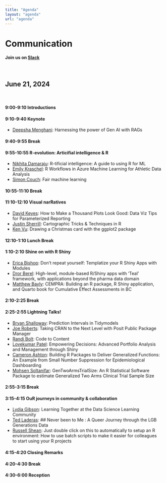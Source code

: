 ```yaml
---
title: "Agenda"
layout: "agenda"
url: "agenda"
---
```




<style>
td {vertical-align:top;}
.agenda {
border-width:2px;
border-style:solid;
border-color:black;
border-collapse: collapse;
width:60%;
}

th, td {
  padding: 10px;
}

.agenda td {
border-width:1px;
border-style:solid;
border-color:black;
}

.agendaLink {color: blue; text-decoration: none;}
.agendaLink:hover {text-decoration: underline;}
.agendaLink:active {color: black;}
.agendaLink:visited {color: purple;}

.timecontainer {width:20%;}
.trainingcontainer {width:20%;}
.descriptioncontainer {width:60%px;}

</style>

<!-- </style> -->

<h1>Communication</h1>
  <h4>Join us on <a href="https://join.slack.com/t/cascadiarconf/shared_invite/zt-1lu53059t-GAxQtzrwQhmo7BXE7YfC8w" target="blank_">Slack</a></h4>
  <br>

## June 21, 2024
<br>

#### 9:00-9:10 Introductions

#### 9:10-9:40 Keynote 

* [Deepsha Menghani](/2024/keynote/deepsha_menghani): Harnessing the power of Gen AI with RAGs

#### 9:40-9:55 Break

#### 9:55-10:55 R-evolution: Articifial intelligence & R

* [Nikhita Damaraju](/2024/regular/nikhita_damaraju): R-tificial intelligence: A guide to using R for ML  
* [Emily Kraschel](/2024/regular/emily_kraschel): R Workflows in Azure Machine Learning for Athletic Data Analysis
* [Simon Couch](/2024/regular/simon_couch): Fair machine learning

#### 10:55-11:10 Break

#### 11:10-12:10 Visual narRatives

* [David Keyes](/2024/regular/david_keyes): How to Make a Thousand Plots Look Good: Data Viz Tips for Parameterized Reporting
* [Justin Sherrill](/2024/regular/justin_sherrill): Cartographic Tricks & Techniques in R
* [Ken Vu](/2024/regular/ken_vu): Drawing a Christmas card with the ggplot2 package

#### 12:10-1:10 Lunch Break

#### 1:10-2:10 Shine on with R Shiny

* [Erica Bishop](/2024/regular/erica_bishop): Don’t repeat yourself: Templatize your R Shiny Apps with Modules
* [Dror Berel](/2024/regular/dror_berel): High-level, module-based R/Shiny apps with ‘Teal’ framework, with applications beyond the pharma data domain
* [Matthew Bayly](/2024/regular/matthew_bayly): CEMPRA: Building an R package, R Shiny application, and Quarto book for Cumulative Effect Assessments in BC

#### 2:10-2:25 Break

#### 2:25-2:55 Lightning Talks!

* [Bryan Shalloway](/2024/lightning/bryan_shalloway): Prediction Intervals in Tidymodels
* [Joe Roberts](/2024/lightning/joe_roberts): Taking CRAN to the Next Level with Posit Public Package Manager
* [Randi Bolt](/2024/lightning/randi_bolt): Code to Content
* [Lovekumar Patel](/2024/lightning/lovekumar_patel): Empowering Decisions: Advanced Portfolio Analysis and Management through Shiny
* [Cameron Ashton](/2024/lightning/cameron_ashton): Building R Packages to Deliver Generalized Functions: An Example from Small Number Suppression for Epidemiological Dashboarding
* [Mohsen Soltanifar](/2024/lightning/mohsen_soltanifar): GenTwoArmsTrialSize: An R Statistical Software Package to estimate Generalized Two Arms Clinical Trial Sample Size

#### 2:55-3:15 Break

#### 3:15-4:15 OuR journeys in community & collaboration

* [Lydia Gibson](/2024/regular/lydia_gibson): Learning Together at the Data Science Learning Community
* [Ted Laderas](/2024/regular/ted_laderas): ## Never been to Me : A Queer Journey through the LGB Generations Data
* [Russell Shean](/2024/regular/russell_shean): Just double click on this to automatically to setup an R environment: How to use batch scripts to make it easier for colleagues to start using your R projects 

#### 4:15-4:20 Closing Remarks

#### 4:20-4:30 Break

#### 4:30-6:00 Reception



<br><br><br>

